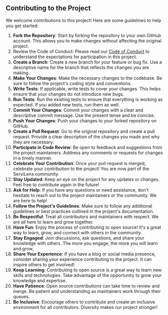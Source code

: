 ## Contributing to the Project
We welcome contributions to this project! Here are some guidelines to help you get started:
1. **Fork the Repository**: Start by forking the repository to your own GitHub account. This allows you to make changes without affecting the original project.
2. Review the Code of Conduct: Please read our [Code of Conduct](CODE_OF_CONDUCT.md) to understand the expectations for participation in this project.
3. **Create a Branch**: Create a new branch for your feature or bug fix. Use a descriptive name for the branch that reflects the changes you are making.
4. **Make Your Changes**: Make the necessary changes to the codebase. Be sure to follow the project's coding style and conventions.
5. **Write Tests**: If applicable, write tests to cover your changes. This helps ensure that your changes do not introduce new bugs.
6. **Run Tests**: Run the existing tests to ensure that everything is working as expected. If you added new tests, run them as well.
7. **Commit Your Changes**: Commit your changes with a clear and descriptive commit message. Use the present tense and be concise.
8. **Push Your Changes**: Push your changes to your forked repository on GitHub.
9. **Create a Pull Request**: Go to the original repository and create a pull request. Provide a clear description of the changes you made and why they are necessary.
10. **Participate in Code Review**: Be open to feedback and suggestions from the project maintainers. Address any comments or requests for changes in a timely manner.
11. **Celebrate Your Contribution**: Once your pull request is merged, celebrate your contribution to the project! You are now part of the ServiLens community.
12. **Stay Updated**: Keep an eye on the project for any updates or changes. Feel free to contribute again in the future!
13. **Ask for Help**: If you have any questions or need assistance, don't hesitate to reach out to the project maintainers or the community. We are here to help!
14. **Follow the Project's Guidelines**: Make sure to follow any additional guidelines or best practices outlined in the project's documentation.
15. **Be Respectful**: Treat all contributors and maintainers with respect. We are all here to learn and grow together.
16. **Have Fun**: Enjoy the process of contributing to open source! It's a great way to learn, grow, and connect with others in the community.
17. **Stay Engaged**: Join discussions, ask questions, and share your knowledge with others. The more you engage, the more you will learn and grow.
18. **Share Your Experience**: If you have a blog or social media presence, consider sharing your experience contributing to the project. It can inspire others to get involved!
19. **Keep Learning**: Contributing to open source is a great way to learn new skills and technologies. Take advantage of the opportunity to grow your knowledge and expertise.
20. **Have Patience**: Open source contributions can take time to review and merge. Be patient and understanding as maintainers work through their queues.
21. **Be Inclusive**: Encourage others to contribute and create an inclusive environment for all contributors. Diversity makes our project stronger!